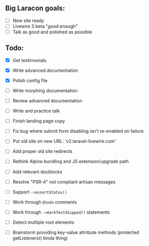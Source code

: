 
## Big Laracon goals:
- [ ] New site ready
- [ ] Livewire 3 beta "good enough"
- [ ] Talk as good and polished as possible

## Todo:
- [x] Get testimonials
- [x] Write advanced documentation
- [x] Polish config file
- [ ] Write morphing documentation
- [ ] Review advanced documentation
- [ ] Write and practice talk
- [ ] Finish landing page copy
- [ ] Fix bug where submit form disabling isn't re-enabled on failure
- [ ] Put old site on new URL: 'v2.laravel-livewire.com'
- [ ] Add proper old site redirects
- [ ] Rethink Alpine bundling and JS extension/upgrade path
- [ ] Add relevant docblocks
- [ ] Resolve "PSR-4" not compliant artisan messages
- [ ] Support `->assertStatus()`
- [ ] Work through `@todo` comments
- [ ] Work through `->markTestSkipped()` statements
- [ ] Detect multiple root elements
- [ ] Brainstorm providing key-value attribute methods (protected getListeners() kinda thing)


